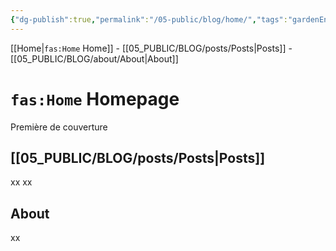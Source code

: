```yaml
---
{"dg-publish":true,"permalink":"/05-public/blog/home/","tags":"gardenEntry"}
---
```


[[Home|`fas:Home` Home]] - [[05_PUBLIC/BLOG/posts/Posts\|Posts]] - [[05_PUBLIC/BLOG/about/About\|About]]

# `fas:Home` Homepage
Première de couverture

## [[05_PUBLIC/BLOG/posts/Posts\|Posts]]

xx
xx

## About

xx

